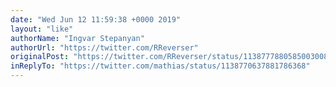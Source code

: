 ```yaml
---
date: "Wed Jun 12 11:59:38 +0000 2019"
layout: "like"
authorName: "Ingvar Stepanyan"
authorUrl: "https://twitter.com/RReverser"
originalPost: "https://twitter.com/RReverser/status/1138777880585003008"
inReplyTo: "https://twitter.com/mathias/status/1138770637881786368"
---
```

